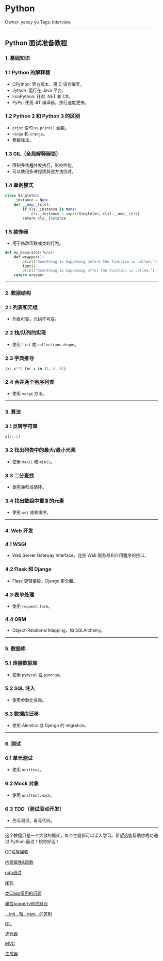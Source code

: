 # Python

Owner: yancy yu
Tags: Interview

---

## Python 面试准备教程

### 1. 基础知识

### 1.1 Python 的解释器

- CPython: 官方版本，用 C 语言编写。
- Jython: 运行在 Java 平台。
- IronPython: 针对 .NET 和 C#。
- PyPy: 使用 JIT 编译器，执行速度更快。

### 1.2 Python 2 和 Python 3 的区别

- `print` 语句 vs `print()` 函数。
- `range` 和 `xrange`。
- 整数除法。

### 1.3 GIL（全局解释器锁）

- 限制多线程并发执行，影响性能。
- 可以使用多进程或其他方法绕过。

### 1.4 单例模式

```python
class Singleton:
    _instance = None
    def __new__(cls):
        if cls._instance is None:
            cls._instance = super(Singleton, cls).__new__(cls)
        return cls._instance

```

### 1.5 装饰器

- 用于修改函数或类的行为。

```python
def my_decorator(func):
    def wrapper():
        print("Something is happening before the function is called.")
        func()
        print("Something is happening after the function is called.")
    return wrapper

```

---

### 2. 数据结构

### 2.1 列表和元组

- 列表可变，元组不可变。

### 2.2 栈/队列的实现

- 使用 `list` 或 `collections.deque`。

### 2.3 字典推导

```python
{x: x**2 for x in (2, 4, 6)}

```

### 2.4 合并两个有序列表

- 使用 `merge` 方法。

---

### 3. 算法

### 3.1 反转字符串

```python
s[::-1]

```

### 3.2 找出列表中的最大/最小元素

- 使用 `max()` 和 `min()`。

### 3.3 二分查找

- 使用递归或循环。

### 3.4 找出数组中重复的元素

- 使用 `set` 或者排序。

---

### 4. Web 开发

### 4.1 WSGI

- Web Server Gateway Interface，连接 Web 服务器和应用程序的接口。

### 4.2 Flask 和 Django

- Flask 更轻量级，Django 更全面。

### 4.3 表单处理

- 使用 `request.form`。

### 4.4 ORM

- Object-Relational Mapping，如 SQLAlchemy。

---

### 5. 数据库

### 5.1 连接数据库

- 使用 `pymysql` 或 `pymongo`。

### 5.2 SQL 注入

- 使用参数化查询。

### 5.3 数据库迁移

- 使用 Alembic 或 Django 的 migration。

---

### 6. 测试

### 6.1 单元测试

- 使用 `unittest`。

### 6.2 Mock 对象

- 使用 `unittest.mock`。

### 6.3 TDD（测试驱动开发）

- 先写测试，再写代码。

---

这个教程只是一个大致的框架，每个主题都可以深入学习。希望这能帮助你成功通过 Python 面试！祝你好运！

[GC垃圾回收](GC%E5%9E%83%E5%9C%BE%E5%9B%9E%E6%94%B6%2059c012c1e68d483487c7c20977c71cd4.md)

[内建属性&函数](%E5%86%85%E5%BB%BA%E5%B1%9E%E6%80%A7&%E5%87%BD%E6%95%B0%20d23e11b413f64615b939ec13eea9bc1f.md)

[pdb调试](pdb%E8%B0%83%E8%AF%95%208d8a671ae3314cb4a4d649f0e1675903.md)

[闭包](%E9%97%AD%E5%8C%85%20d3195f51332e42bc9423dd419f73272f.md)

[类Class常用的问题](%E7%B1%BBClass%E5%B8%B8%E7%94%A8%E7%9A%84%E9%97%AE%E9%A2%98%201cd4332b8c50477486e255a8dd8f416a.md)

[属性property的优缺点](%E5%B1%9E%E6%80%A7property%E7%9A%84%E4%BC%98%E7%BC%BA%E7%82%B9%201368bcb0cb6c47aebe2c92def4ac48e6.md)

[__init__和__new__的区别](__init__和__new__的区别.md)

[GIL](GIL%2034c19fa4b92e4714832144da202425f8.md)

[迭代器](%E8%BF%AD%E4%BB%A3%E5%99%A8%20b767a96483f94fe392823254e4ad88f0.md)

[MVC](MVC%209d9a74f066474a64b33cb63750b6df5f.md)

[生成器](%E7%94%9F%E6%88%90%E5%99%A8%2081c11f407b5a404196243d68dc9f695d.md)